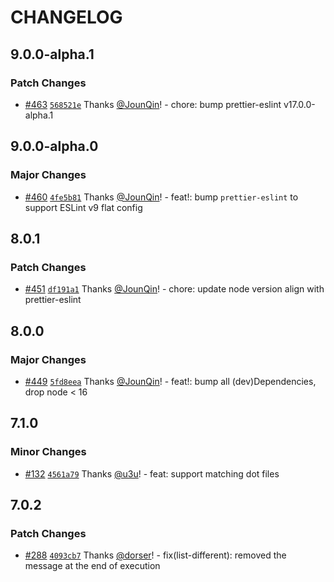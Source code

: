 # CHANGELOG

## 9.0.0-alpha.1

### Patch Changes

- [#463](https://github.com/prettier/prettier-eslint-cli/pull/463) [`568521e`](https://github.com/prettier/prettier-eslint-cli/commit/568521e25ea41056338d1772dda8bcb4029e682d) Thanks [@JounQin](https://github.com/JounQin)! - chore: bump prettier-eslint v17.0.0-alpha.1

## 9.0.0-alpha.0

### Major Changes

- [#460](https://github.com/prettier/prettier-eslint-cli/pull/460) [`4fe5b81`](https://github.com/prettier/prettier-eslint-cli/commit/4fe5b814185e386c351545c0769287b306d9729b) Thanks [@JounQin](https://github.com/JounQin)! - feat!: bump `prettier-eslint` to support ESLint v9 flat config

## 8.0.1

### Patch Changes

- [#451](https://github.com/prettier/prettier-eslint-cli/pull/451) [`df191a1`](https://github.com/prettier/prettier-eslint-cli/commit/df191a1415ecb2529849d99eff66b2f5616b410b) Thanks [@JounQin](https://github.com/JounQin)! - chore: update node version align with prettier-eslint

## 8.0.0

### Major Changes

- [#449](https://github.com/prettier/prettier-eslint-cli/pull/449) [`5fd8eea`](https://github.com/prettier/prettier-eslint-cli/commit/5fd8eea1eb9f17fe0fab931aa8e59c8a2fc87529) Thanks [@JounQin](https://github.com/JounQin)! - feat!: bump all (dev)Dependencies, drop node < 16

## 7.1.0

### Minor Changes

- [#132](https://github.com/prettier/prettier-eslint-cli/pull/132) [`4561a79`](https://github.com/prettier/prettier-eslint-cli/commit/4561a799b90f0c0c2861a81426ced852b4468377) Thanks [@u3u](https://github.com/u3u)! - feat: support matching dot files

## 7.0.2

### Patch Changes

- [#288](https://github.com/prettier/prettier-eslint-cli/pull/288) [`4093cb7`](https://github.com/prettier/prettier-eslint-cli/commit/4093cb7830d49fd8cda23fe33008694dc61074a6) Thanks [@dorser](https://github.com/dorser)! - fix(list-different): removed the message at the end of execution
